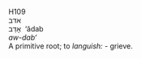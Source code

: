 <body>
  <p>H109<br>  אדב  <br> אָדַב  ‎  ‘âdab  <br><i>aw-dab‘ </i><br>A primitive root; to <i>languish: - </i>grieve.<br></p>
 </body>